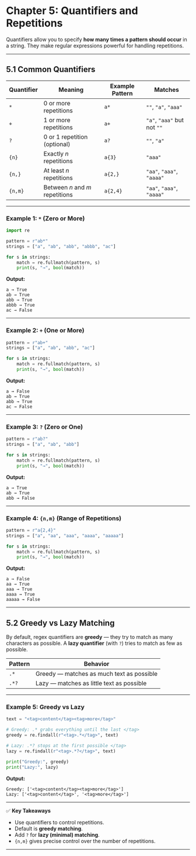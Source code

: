 # Chapter 5: Quantifiers and Repetitions

Quantifiers allow you to specify **how many times a pattern should occur** in a string. They make regular expressions powerful for handling repetitions.

---

## 5.1 Common Quantifiers

| Quantifier | Meaning                         | Example Pattern | Matches                     |
| ---------- | ------------------------------- | --------------- | --------------------------- |
| `*`        | 0 or more repetitions           | `a*`            | `""`, `"a"`, `"aaa"`        |
| `+`        | 1 or more repetitions           | `a+`            | `"a"`, `"aaa"` but not `""` |
| `?`        | 0 or 1 repetition (optional)    | `a?`            | `""`, `"a"`                 |
| `{n}`      | Exactly *n* repetitions         | `a{3}`          | `"aaa"`                     |
| `{n,}`     | At least *n* repetitions        | `a{2,}`         | `"aa"`, `"aaa"`, `"aaaa"`   |
| `{n,m}`    | Between *n* and *m* repetitions | `a{2,4}`        | `"aa"`, `"aaa"`, `"aaaa"`   |

---

### Example 1: `*` (Zero or More)

```python
import re

pattern = r"ab*"
strings = ["a", "ab", "abb", "abbb", "ac"]

for s in strings:
    match = re.fullmatch(pattern, s)
    print(s, "→", bool(match))
```

**Output:**

```
a → True
ab → True
abb → True
abbb → True
ac → False
```

---

### Example 2: `+` (One or More)

```python
pattern = r"ab+"
strings = ["a", "ab", "abb", "ac"]

for s in strings:
    match = re.fullmatch(pattern, s)
    print(s, "→", bool(match))
```

**Output:**

```
a → False
ab → True
abb → True
ac → False
```

---

### Example 3: `?` (Zero or One)

```python
pattern = r"ab?"
strings = ["a", "ab", "abb"]

for s in strings:
    match = re.fullmatch(pattern, s)
    print(s, "→", bool(match))
```

**Output:**

```
a → True
ab → True
abb → False
```

---

### Example 4: `{n,m}` (Range of Repetitions)

```python
pattern = r"a{2,4}"
strings = ["a", "aa", "aaa", "aaaa", "aaaaa"]

for s in strings:
    match = re.fullmatch(pattern, s)
    print(s, "→", bool(match))
```

**Output:**

```
a → False
aa → True
aaa → True
aaaa → True
aaaaa → False
```

---

## 5.2 Greedy vs Lazy Matching

By default, regex quantifiers are **greedy** — they try to match as many characters as possible.
A **lazy quantifier** (with `?`) tries to match as few as possible.

| Pattern | Behavior                                  |
| ------- | ----------------------------------------- |
| `.*`    | Greedy — matches as much text as possible |
| `.*?`   | Lazy — matches as little text as possible |

---

### Example 5: Greedy vs Lazy

```python
text = "<tag>content</tag><tag>more</tag>"

# Greedy: .* grabs everything until the last </tag>
greedy = re.findall(r"<tag>.*</tag>", text)

# Lazy: .*? stops at the first possible </tag>
lazy = re.findall(r"<tag>.*?</tag>", text)

print("Greedy:", greedy)
print("Lazy:", lazy)
```

**Output:**

```
Greedy: ['<tag>content</tag><tag>more</tag>']
Lazy: ['<tag>content</tag>', '<tag>more</tag>']
```

---

✅ **Key Takeaways**

* Use quantifiers to control repetitions.
* Default is **greedy matching**.
* Add `?` for **lazy (minimal) matching**.
* `{n,m}` gives precise control over the number of repetitions.

---
